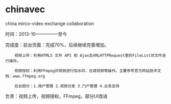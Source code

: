 chinavec
========

china mirco-video exchange collaboration

时间：2013-10—————至今

完成度：前台页面：完成70%，后续继续完善增加。

        视频上传：利用HTML5 文件 API 和 Ajax及XMLHTTPRequest里的FileList对文件进行操作。
        
        视频授权：利用FFmpeg对视频进行加水印，合成视频等操作。主要参考官方网站技术文档：www.ffmpeg.org
        
        后台部分：1.用户管理 2.视频分发 3.门户管理 4.业务支持
        
负责：视频上传，视频授权，FFmpeg，部分UI改进
